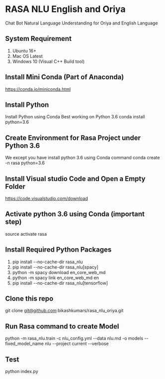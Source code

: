 # RASA NLU English and Oriya
Chat Bot Natural Language Understanding for Oriya and English Language

## System Requirement
1. Ubuntu 16+
2. Mac OS Latest
3. Windows 10 (Visual C++ Build tool)

## Install Mini Conda (Part of Anaconda)
https://conda.io/miniconda.html


## Install Python
Install Python using Conda
Best working on Python 3.6
conda install python=3.6

## Create Environment for Rasa Project under Python 3.6
We except you have install python 3.6 using Conda command
conda create -n rasa python=3.6

## Install Visual studio Code and Open a Empty Folder
https://code.visualstudio.com/download

## Activate python 3.6 using Conda (important step)
source activate rasa

## Install Required Python Packages
1. pip install  --no-cache-dir rasa_nlu
2. pip install  --no-cache-dir rasa_nlu[spacy]
3. python -m spacy download en_core_web_md
4. python -m spacy link en_core_web_md en
5. pip install  --no-cache-dir rasa_nlu[tensorflow]

## Clone this repo
git clone git@github.com:bikashkumars/rasa_nlu_oriya.git

## Run Rasa command to create Model
python -m rasa_nlu.train -c nlu_config.yml --data nlu.md -o models --fixed_model_name nlu --project current --verbose

## Test
python index.py
